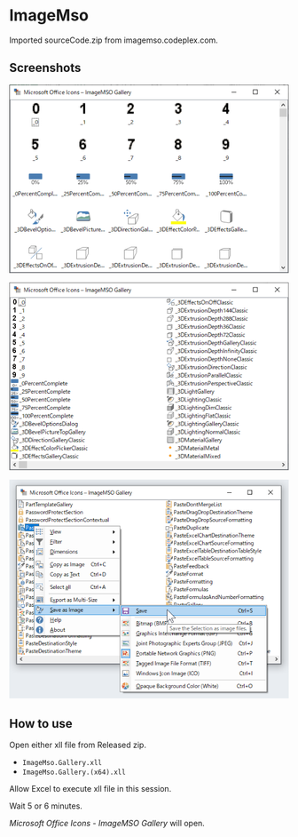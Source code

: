 # ImageMso

Imported sourceCode.zip from imagemso.codeplex.com.

## Screenshots

![](images/2021-09-25_09h35_49.png)

![](images/2021-09-25_09h36_02.png)

![](images/2021-09-25_09h36_35.png)

## How to use

Open either xll file from Released zip.

- `ImageMso.Gallery.xll`
- `ImageMso.Gallery.(x64).xll`

Allow Excel to execute xll file in this session.

Wait 5 or 6 minutes.

_Microsoft Office Icons - ImageMSO Gallery_ will open.
